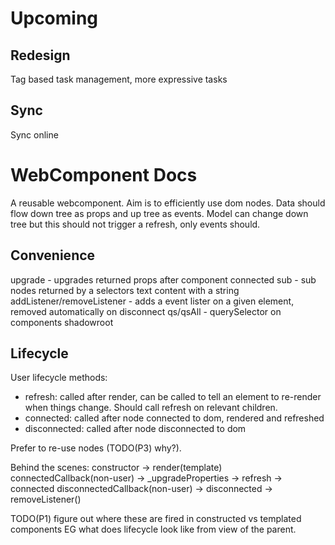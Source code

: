 # Upcoming

## Redesign

Tag based task management, more expressive tasks

## Sync

Sync online

# WebComponent Docs

A reusable webcomponent. Aim is to efficiently use dom nodes.
Data should flow down tree as props and up tree as events.
Model can change down tree but this should not trigger a refresh, only events should.

## Convenience

upgrade - upgrades returned props after component connected
sub - sub nodes returned by a selectors text content with a string
addListener/removeListener - adds a event lister on a given element, removed automatically on disconnect
qs/qsAll - querySelector on components shadowroot

## Lifecycle

User lifecycle methods:

- refresh: called after render, can be called to tell an element to re-render when things change. Should call refresh on relevant children.
- connected: called after node connected to dom, rendered and refreshed
- disconnected: called after node disconnected to dom

Prefer to re-use nodes (TODO(P3) why?).

Behind the scenes:
constructor -> render(template)
connectedCallback(non-user) -> \_upgradeProperties -> refresh -> connected
disconnectedCallback(non-user) -> disconnected -> removeListener()

TODO(P1) figure out where these are fired in constructed vs templated components
EG what does lifecycle look like from view of the parent.
